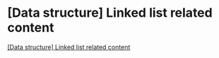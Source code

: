 # [Data structure] Linked list related content
[[Data structure] Linked list related content](https://aiwithcloud.com/2022/09/16/data_structure_linked_list_related_content/)